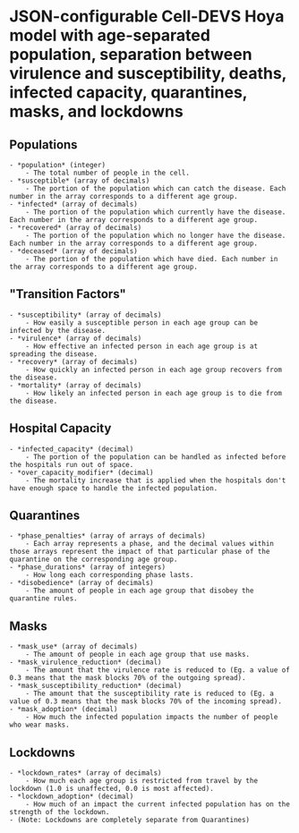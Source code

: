 # JSON-configurable Cell-DEVS Hoya model with age-separated population, separation between virulence and susceptibility, deaths, infected capacity,  quarantines, masks, and lockdowns

## Populations
	- *population* (integer)
		- The total number of people in the cell.
	- *susceptible* (array of decimals)
		- The portion of the population which can catch the disease. Each number in the array corresponds to a different age group.
	- *infected* (array of decimals)
		- The portion of the population which currently have the disease. Each number in the array corresponds to a different age group.
	- *recovered* (array of decimals)
		- The portion of the population which no longer have the disease. Each number in the array corresponds to a different age group.
	- *deceased* (array of decimals)
		- The portion of the population which have died. Each number in the array corresponds to a different age group.

## "Transition Factors"
	- *susceptibility* (array of decimals)
		- How easily a susceptible person in each age group can be infected by the disease.
	- *virulence* (array of decimals)
		- How effective an infected person in each age group is at spreading the disease.
	- *recovery* (array of decimals)
		- How quickly an infected person in each age group recovers from the disease.
	- *mortality* (array of decimals)
		- How likely an infected person in each age group is to die from the disease.

## Hospital Capacity
	- *infected_capacity* (decimal)
		- The portion of the population can be handled as infected before the hospitals run out of space.
	- *over_capacity_modifier* (decimal)
		- The mortality increase that is applied when the hospitals don't have enough space to handle the infected population.

## Quarantines
	- *phase_penalties* (array of arrays of decimals)
		- Each array represents a phase, and the decimal values within those arrays represent the impact of that particular phase of the quarantine on the corresponding age group.
	- *phase_durations* (array of integers)
		- How long each corresponding phase lasts.
	- *disobedience* (array of decimals)
		- The amount of people in each age group that disobey the quarantine rules.

## Masks
	- *mask_use* (array of decimals)
		- The amount of people in each age group that use masks.
	- *mask_virulence_reduction* (decimal)
		- The amount that the virulence rate is reduced to (Eg. a value of 0.3 means that the mask blocks 70% of the outgoing spread).
	- *mask_susceptibility_reduction* (decimal)
		- The amount that the susceptibility rate is reduced to (Eg. a value of 0.3 means that the mask blocks 70% of the incoming spread).
	- *mask_adoption* (decimal)
		- How much the infected population impacts the number of people who wear masks.

## Lockdowns
	- *lockdown_rates* (array of decimals)
		- How much each age group is restricted from travel by the lockdown (1.0 is unaffected, 0.0 is most affected).
	- *lockdown_adoption* (decimal)
		- How much of an impact the current infected population has on the strength of the lockdown.
	- (Note: Lockdowns are completely separate from Quarantines)
